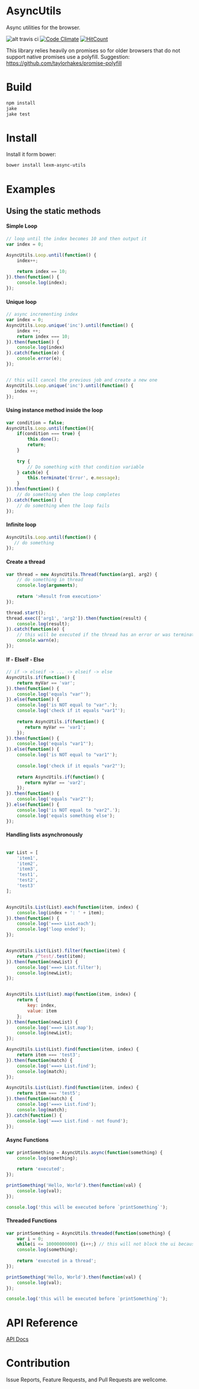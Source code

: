 # AsyncUtils
Async utilities for the browser.

![alt travis ci](https://travis-ci.org/lexmihaylov/AsyncUtils.svg?branch=master)
[![Code Climate](https://codeclimate.com/github/lexmihaylov/AsyncUtils/badges/gpa.svg)](https://codeclimate.com/github/lexmihaylov/AsyncUtils)
[![HitCount](https://hitt.herokuapp.com/lexmihaylov/AsyncUtils.svg)](https://github.com/lexmihaylov/AsyncUtils)

This library relies heavily on promises so for older browsers that do not support native promises use a polyfill.
Suggestion: https://github.com/taylorhakes/promise-polyfill
# Build

```bash
npm install
jake
jake test
```

# Install

Install it form bower:

```bash
bower install lexm-async-utils
```

# Examples

## Using the static methods

#### Simple Loop
```javascript
// loop until the index becomes 10 and then output it
var index = 0;

AsyncUtils.Loop.until(function() {
    index++;
    
    return index == 10;
}).then(function() {
    console.log(index);
});

```

#### Unique loop

```javascript
// async incrementing index
var index = 0;
AsyncUtils.Loop.unique('inc').until(function() {
    index ++;
    return index === 10;
}).then(function() {
    console.log(index)
}).catch(function(e) {
    console.error(e);
});


// this will cancel the previous job and create a new one
AsyncUtils.Loop.unique('inc').until(function() {
   index ++;
});
```

#### Using instance method inside the loop

```javascript
var condition = false;
AsyncUtils.Loop.until(function(){
    if(condition === true) {
        this.done();
        return;
    }
    
    try {
        // Do something with that condition variable
    } catch(e) {
        this.terminate('Error', e.message);
    }
}).then(function() {
    // do something when the loop completes
}).catch(function() {
    // do something when the loop fails
});
```
#### Infinite loop
```javascript
AsyncUtils.Loop.until(function() {
   // do something 
});
```

#### Create a thread
```javascript
var thread = new AsyncUtils.Thread(function(arg1, arg2) {
    // do something in thread
    console.log(arguments);
    
    return '>Result from execution>'
});

thread.start();
thread.exec(['arg1', 'arg2']).then(function(result) {
    console.log(result);
}).catch(function(e) {
    // this will be executed if the thread has an error or was terminated before completing
    console.warn(e);
});
```

#### If - ElseIf - Else

```javascript
// if -> elseif -> ... -> elseif -> else
AsyncUtils.if(function() {
    return myVar == 'var';
}).then(function() {
    console.log('equals "var"');
}).else(function() {
    console.log('is NOT equal to "var".');
    console.log('check if it equals "var1"');
    
    return AsyncUtils.if(function() {
       return myVar == 'var1'; 
    });
}).then(function() {
    console.log('equals "var1"');
}).else(function() {
    console.log('is NOT equal to "var1"');
    
    console.log('check if it equals "var2"');
    
    return AsyncUtils.if(function() {
       return myVar == 'var2'; 
    });
}).then(function() {
    console.log('equals "var2"');
}).else(function() {
    console.log('is NOT equal to "var2".');
    console.log('equals something else');
});

```

#### Handling lists asynchronously 

```javascript

var List = [
    'item1',
    'item2',
    'item3',
    'test1',
    'test2',
    'test3'
];


AsyncUtils.List(List).each(function(item, index) {
    console.log(index + ': ' + item);
}).then(function() {
    console.log('===> List.each');
    console.log('loop ended');
});


AsyncUtils.List(List).filter(function(item) {
    return /^test/.test(item);
}).then(function(newList) {
    console.log('===> List.filter');
    console.log(newList);
});


AsyncUtils.List(List).map(function(item, index) {
    return {
        key: index,
        value: item
    };
}).then(function(newList) {
    console.log('===> List.map');
    console.log(newList);
});

AsyncUtils.List(List).find(function(item, index) {
    return item === 'test3';
}).then(function(match) {
    console.log('===> List.find');
    console.log(match);
});

AsyncUtils.List(List).find(function(item, index) {
    return item === 'test5';
}).then(function(match) {
    console.log('===> List.find');
    console.log(match);
}).catch(function() {
    console.log('===> List.find - not found');
});

```

#### Async Functions
```javascript
var printSomething = AsyncUtils.async(function(something) {
    console.log(something);
    
    return 'executed';
});

printSomething('Hello, World').then(function(val) {
    console.log(val);
});

console.log('this will be executed before `printSomething`');
```

#### Threaded Functions
```javascript
var printSomething = AsyncUtils.threaded(function(something) {
    var i = 0;
    while(i <= 10000000000) {i++;} // this will not block the ui because it run inside a worker
    console.log(something);
    
    return 'executed in a thread';
});

printSomething('Hello, World').then(function(val) {
    console.log(val);
});

console.log('this will be executed before `printSomething`');
```

# API Reference

[API Docs](API.md)

# Contribution

Issue Reports, Feature Requests, and Pull Requests are wellcome.